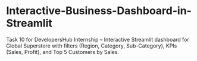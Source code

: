 # Interactive-Business-Dashboard-in-Streamlit
Task 10 for DevelopersHub Internship – Interactive Streamlit dashboard for Global Superstore with filters (Region, Category, Sub-Category), KPIs (Sales, Profit), and Top 5 Customers by Sales.
